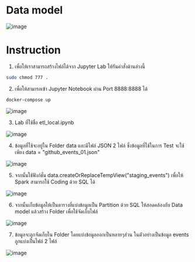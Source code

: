 # Data model

![image](https://github.com/Fooklnwza007/dw-and-bi/assets/131597296/02318bc8-5e20-4f48-942c-61e634606c49)


# Instruction

1. เพื่อให้เราสามารถสร้างไฟล์ได้จาก Jupyter Lab ให้รันคำสั่งด้านล่างนี้

```sh
sudo chmod 777 .
```
2. เพื่อให้สามารถเข้า Jupyter Notebook ผ่าน Port 8888:8888 ได้
```sh
docker-compose up
```
![image](https://github.com/Fooklnwza007/dw-and-bi/assets/131597296/b63e4848-4488-41f9-976e-ce60486be0e1)



3. Lab ที่ใช้ชื่อ etl_local.ipynb

![image](https://github.com/Fooklnwza007/dw-and-bi/assets/131597296/32482341-9cff-4714-a70b-326ffd73b853)


4. ข้อมูลที่ใช้จะอยู่ใน Folder data และมีไฟล์ JSON 2 ไฟล์ ซึ่งข้อมูลที่ใช้ในการ Test จะใช้เพียง data = "github_events_01.json"

![image](https://github.com/Fooklnwza007/dw-and-bi/assets/131597296/b13dab73-7f2a-414e-837f-6f575bba3596)


5. จากนั้นใช้ฟังก์ชั่น data.createOrReplaceTempView("staging_events") เพื่อให้ Spark สามารถใช้ Coding ด้วย SQL ได้

![image](https://github.com/Fooklnwza007/dw-and-bi/assets/131597296/41a8142c-8c36-48ed-aba2-74ae356cebcd)


6. จากนั้นเก็บข้อมูลให้เป็นตารางที่แบ่งข้อมูลเป็น Partition ด้วย SQL ให้สอดคล้องกับ Data model แล้วสร้าง Folder เพื่อใช้จัดเก็บไฟล์

![image](https://github.com/Fooklnwza007/dw-and-bi/assets/131597296/475f2e3f-9f26-4852-a656-edc2cd92536b)

7. ข้อมูลจะถูกจัดเก็บใน Folder โดยแบ่งข้อมูลออกเป็นหลายๆส่วน ในตัวอย่างเป็นข้อมูล events ถูกแบ่งเป็นไฟล์ 2 ไฟล์

![image](https://github.com/Fooklnwza007/dw-and-bi/assets/131597296/ece76d35-8f14-47d8-8765-c29e25865fd1)

